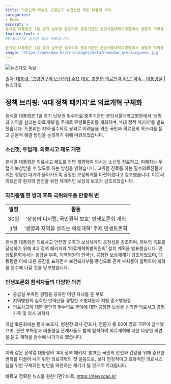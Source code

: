 ```yaml
---
title: 의료인력 확보로 고령인구 보건산업 대응 대통령 약속
categories:
- News
excerpt: >
윤석열 대통령은 1일 경기 남부권 필수의료 중추기관인 분당서울대학교병원에서 생명과 지역을 살리는 의료개혁을 …
feature_text: >
## 뉴스다오 실시간 뉴스 속보입니다.

윤석열 대통령은 1일 경기 남부권 필수의료 중추기관인 분당서울대학교병원에서 생명과 지역을 살리는 의료개혁을 …
image: 'https://newsdao.kr/res/images/meta/newsdao_breakingnews.jpg'
---
```


![뉴스다오 속보](https://newsdao.kr/res/images/meta/newsdao_breakingnews.jpg)

<p>출처: <a href="https://newsdao.kr/3097" rel="dofollow">대통령, ‘고령인구와 보건산업 수요 대응, 충분한 의료인력 확보’ 약속 - 대통령실</a> | 뉴스다오</p>

<h2 data-ke-size="size26">정책 브리핑: ‘4대 정책 패키지’로 의료개혁 구체화</h2>

<p data-ke-size="size16">윤석열 대통령은 1일 경기 남부권 필수의료 중추기관인 분당서울대학교병원에서 ‘생명과 지역을 살리는 의료개혁’을 주제로 민생토론회를 개최하며, ‘4대 정책 패키지’를 발표했습니다. 토론회는 지역·필수의료 붕괴로 어려움을 겪는 국민과 의료진의 목소리를 듣고 근본적 해결 방안을 논의하기 위해 마련되었습니다.</p>

<h3>소신껏, 두텁게: 의료사고 제도 개편</h3>

<p data-ke-size="size16">윤석열 대통령은 의료사고 제도를 전면 개편하여 의사는 소신껏 진료하고, 피해자는 두텁게 보상받을 수 있도록 하는 방침을 밝혔습니다. 고위험 진료를 하는 필수의료진들에게는 정당한 대가가 돌아가도록 공정한 보상체계를 마련하겠다고 강조했습니다. 이로써 의료진과 환자의 안전을 위한 체계적인 보상과 보호가 강조되었습니다.</p>

<h3>자리종옐 한 방과 후특 국위왜두용 만좋위 변</h3>

<table>
  <tr>
    <td style="text-align: center; height: 17px;"><b>일정</b></td>
    <td style="text-align: center; height: 17px;"><b>활동</b></td>
  </tr>
  <tr>
    <td style="text-align: center; height: 17px;">30일</td>
    <td style="text-align: center; height: 17px;">'상생의 디지털, 국민권익 보호' 민생토론회 개최</td>
  </tr>
  <tr>
    <td style="text-align: center; height: 17px;">1일</td>
    <td style="text-align: center; height: 17px;">‘생명과 지역을 살리는 의료개혁’ 주제 민생토론회</td>
  </tr>
</table>

<p data-ke-size="size16">윤석열 대통령은 의료사고 안전망 구축과 보상체계의 공정성을 강조하며, 정부의 목표를 달성하기 위해 4대 정책 패키지와 ‘의료개혁특별위원회’ 설치 계획을 발표했습니다. 민생토론회에서는 응급실 부족, 지역병원의 인력난, 공정한 보상체계가 강조되었으며, 대통령은 이에 대한 공감을 표하면서 보건복지부를 중심으로 관계 부처들이 협력하여 개혁을 완수해 나갈 것을 당부했습니다.</p>

<h3>민생토론회 참석자들의 다양한 의견</h3>

<ul>
  <li>응급실 부족한 경험을 공유한 어린 자녀를 둔 부모</li>
  <li>지역병원의 심각한 인력난을 경험한 소방대원과 지방 중소병원장</li>
  <li>의료사고에 대한 불안과 필수의료 분야에 대한 공정한 보상을 논의한 의료사고 경험 가족 및 의사 과학자</li>
</ul>

<p data-ke-size="size16">이날 토론회에는 환자·보호자, 병원장·의사·간호사, 전문가 등 60여 명의 국민이 참석했으며, 관련 부처장과 대통령실 관계자들도 함께 참석하여 의료개혁에 대한 다양한 의견을 듣고 개혁을 완수해 나가기로 했습니다.</p>

<hr>

<p data-ke-size="size16">이와 같은 윤석열 대통령의 ‘4대 정책 패키지’ 발표는 국민의 안전과 건강을 위해 중요한 변화를 이끌어 내기 위한 의료개혁의 첫 걸음으로, 보다 안정적이고 효과적인 의료시스템을 위한 구체적인 방안을 마련하는 계기가 될 것으로 기대됩니다.</p> 

빠르고 정확한 뉴스를 원한다면? 바로, <a href="https://newsdao.kr" rel="dofollow">https://newsdao.kr</a>


    

